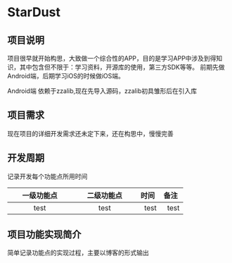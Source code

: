 # StarDust

## 项目说明
项目很早就开始构思，大致做一个综合性的APP，目的是学习APP中涉及到得知识，其中包含但不限于：学习资料，开源库的使用，第三方SDK等等。
前期先做Android端，后期学习iOS的时候做iOS端。

Android端 依赖于zzalib,现在先导入源码，zzalib初具雏形后在引入库

## 项目需求
现在项目的详细开发需求还未定下来，还在构思中，慢慢完善

## 开发周期
记录开发每个功能点所用时间

|        一级功能点        |        二级功能点        | 时间  |  备注  |
|:-------------:|:-------------:| -----:|-----:|
| test | test | test | test |
## 项目功能实现简介
简单记录功能点的实现过程，主要以博客的形式输出

